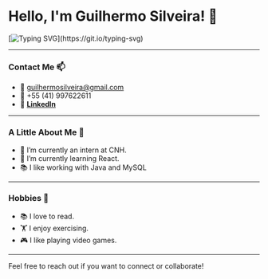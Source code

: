 # Hello, I'm Guilhermo Silveira! 👋

[![Typing SVG](https://readme-typing-svg.demolab.com?font=Fira+Code&pause=1000&color=F77B50&width=435&lines=I+am+a+Software+Engineering+student!;I+am+currently+studying%3A+React!;I+enjoy+learning+new+technologies!)](https://git.io/typing-svg)

---

### Contact Me 📫

- 📧 guilhermosilveira@gmail.com
- 📱 +55 (41) 997622611
- 🔗 **[LinkedIn](https://www.linkedin.com/in/guilhermo-silveira-9a635522b/)** 

---

### A Little About Me 🌟

- 🔭 I’m currently an intern at CNH.
- 🌱 I’m currently learning React.
- 📚 I like working with Java and MySQL

---

### Hobbies 🌟
- 📚 I love to read.
- 🏋️ I enjoy exercising.
- 🎮 I like playing video games.

---

Feel free to reach out if you want to connect or collaborate!

